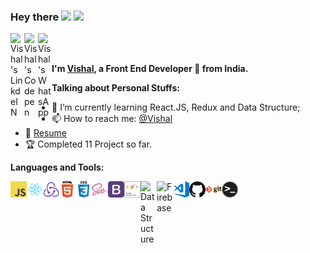 ### Hey there <img src="https://media.giphy.com/media/hvRJCLFzcasrR4ia7z/giphy.gif" width="25px">  ![](https://visitor-badge.glitch.me/badge?page_id=am-vishal.am-vishal)


<a href="https://www.linkedin.com/in/amvishal/">
  <img align="left" alt="Vishal's LinkdeIN" width="22px" src="https://cdn.jsdelivr.net/npm/simple-icons@v3/icons/linkedin.svg" />
</a>
<a href="https://codepen.io/am_vishal">
  <img align="left" alt="Vishal's Codepen" width="22px" src="https://cdn.jsdelivr.net/npm/simple-icons@3.13.0/icons/codepen.svg" />
</a>
<a href="https://api.whatsapp.com/send?phone=918969885857">
  <img align="left"; letter-spacing:'1em'; alt="Vishal's WhatsApp" width="22px" src="https://cdn.jsdelivr.net/npm/simple-icons@3.13.0/icons/whatsapp.svg" />
</a>
<br />
<br />

<b>I'm [Vishal](https://am-vishal.github.io/), a Front End Developer 🚀 from India.</b>


**Talking about Personal Stuffs:**

- 🌱 I’m currently learning React.JS, Redux and Data Structure; 
- 📫 How to reach me: [@Vishal](https://api.whatsapp.com/send?phone=918969885857)
- 📝 [Resume](https://drive.google.com/file/d/17hA68cpJkps4xYHDIWpR7HkeP-ZJJEYq/view)
- 🏆 Completed 11 Project so far.    

**Languages and Tools:**  

<img align="left"  width="26px" alt="javascript" src="https://raw.githubusercontent.com/github/explore/80688e429a7d4ef2fca1e82350fe8e3517d3494d/topics/javascript/javascript.png">
<img align="left"  width="26px" alt="react"  src="https://raw.githubusercontent.com/github/explore/80688e429a7d4ef2fca1e82350fe8e3517d3494d/topics/react/react.png">
<img align="left" alt="Styled-Components" width="26px" src="https://raw.githubusercontent.com/github/explore/80688e429a7d4ef2fca1e82350fe8e3517d3494d/topics/redux/redux.png"/>
<img align="left" alt="HTML5" width="26px" src="https://raw.githubusercontent.com/github/explore/80688e429a7d4ef2fca1e82350fe8e3517d3494d/topics/html/html.png" />
<img align="left" alt="CSS3" width="26px" src="https://raw.githubusercontent.com/github/explore/80688e429a7d4ef2fca1e82350fe8e3517d3494d/topics/css/css.png" />
<img align="left" alt="Sass" width="26px" src="https://raw.githubusercontent.com/github/explore/80688e429a7d4ef2fca1e82350fe8e3517d3494d/topics/sass/sass.png" />
<img align="left" alt="Bootstrap" width="26px" src="https://raw.githubusercontent.com/github/explore/80688e429a7d4ef2fca1e82350fe8e3517d3494d/topics/bootstrap/bootstrap.png"/>
<img align="left" alt="Styled-Components" width="26px" src="https://raw.githubusercontent.com/github/explore/80688e429a7d4ef2fca1e82350fe8e3517d3494d/topics/styled-components/styled-components.png"/>
<img align="left" alt="Data Structure" width="26px" src="https://camo.githubusercontent.com/056783cd8d57630a976317cfd930661c381d51b5b8f5ee46122f2e0ef56a6498/68747470733a2f2f69616d616a61796e6179616b2e746563682f7374617469632f6d656469612f446174617374727563747572652d6c6f676f2e31396562356635362e706e67"/>
<img align="left"  width="26px" alt="Firebase" width="26px" src="https://camo.githubusercontent.com/2e1eb48ff7f68052c8cc6c2ba31fbf9f34b07d1dcf1ed263a954d23ae0c42116/68747470733a2f2f69616d616a61796e6179616b2e746563682f7374617469632f6d656469612f46697265626173652d6c6f676f2e37653463386663382e706e67"/>
<img align="left"  width="26px" alt="Visual Studio Code" width="26px" src="https://raw.githubusercontent.com/github/explore/80688e429a7d4ef2fca1e82350fe8e3517d3494d/topics/visual-studio-code/visual-studio-code.png" />
<img align="left" alt="GitHub" width="26px" src="https://raw.githubusercontent.com/github/explore/78df643247d429f6cc873026c0622819ad797942/topics/github/github.png" />
<img align="left" alt="git"  width="26px" src="https://raw.githubusercontent.com/github/explore/80688e429a7d4ef2fca1e82350fe8e3517d3494d/topics/git/git.png">
<img align="left" alt="Terminal" width="26px" src="https://raw.githubusercontent.com/github/explore/80688e429a7d4ef2fca1e82350fe8e3517d3494d/topics/terminal/terminal.png" />
